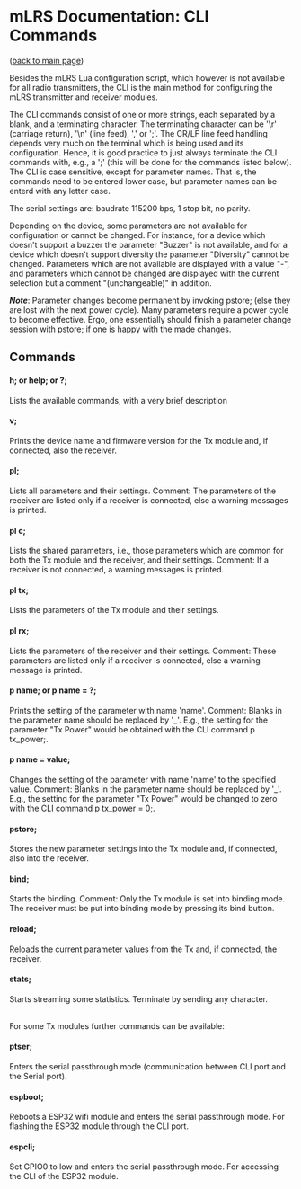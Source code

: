 # mLRS Documentation: CLI Commands #

([back to main page](../README.md))

Besides the mLRS Lua configuration script, which however is not available for all radio transmitters, the CLI is the main method for configuring the mLRS transmitter and receiver modules.

The CLI commands consist of one or more strings, each separated by a blank, and a terminating character. The terminating character can be '\r' (carriage return), '\n' (line feed), ',' or ';'. The CR/LF line feed handling depends very much on the terminal which is being used and its configuration. Hence, it is good practice to just always terminate the CLI commands with, e.g., a ';' (this will be done for the commands listed below). The CLI is case sensitive, except for parameter names. That is, the commands need to be entered lower case, but parameter names can be enterd with any letter case.

The serial settings are: baudrate 115200 bps, 1 stop bit, no parity.

Depending on the device, some parameters are not available for configuration or cannot be changed. For instance, for a device which doesn't support a buzzer the parameter "Buzzer" is not available, and for a device which doesn't support diversity the parameter "Diversity" cannot be changed. Parameters which are not available are displayed with a value "-", and parameters which cannot be changed are displayed with the current selection but a comment "(unchangeable)" in addition.

***Note***: Parameter changes become permanent by invoking pstore; (else they are lost with the next power cycle). Many parameters require a power cycle to become effective. Ergo, one essentially should finish a parameter change session with pstore; if one is happy with the made changes.

## Commands ##

#### h; or help; or ?; #### 
Lists the available commands, with a very brief description

#### v; #### 
Prints the device name and firmware version for the Tx module and, if connected, also the receiver.

#### pl; #### 
Lists all parameters and their settings. Comment: The parameters of the receiver are listed only if a receiver is connected, else a warning messages is printed.

#### pl c; #### 
Lists the shared parameters, i.e., those parameters which are common for both the Tx module and the receiver, and their settings. Comment: If a receiver is not connected, a warning messages is printed.

#### pl tx; #### 
Lists the parameters of the Tx module and their settings. 

#### pl rx; #### 
Lists the parameters of the receiver and their settings. Comment: These parameters are listed only if a receiver is connected, else a warning message is printed.

#### p name; or p name = ?; #### 
Prints the setting of the parameter with name 'name'. Comment: Blanks in the parameter name should be replaced by '_'. E.g., the setting for the parameter "Tx Power" would be obtained with the CLI command p tx_power;.

#### p name = value; #### 
Changes the setting of the parameter with name 'name' to the specified value. Comment: Blanks in the parameter name should be replaced by '_'. E.g., the setting for the parameter "Tx Power" would be changed to zero with the CLI command p tx_power = 0;.

#### pstore; #### 
Stores the new parameter settings into the Tx module and, if connected, also into the receiver.

#### bind; #### 
Starts the binding. Comment: Only the Tx module is set into binding mode. The receiver must be put into binding mode by pressing its bind button.

#### reload; #### 
Reloads the current parameter values from the Tx and, if connected, the receiver.

#### stats; #### 
Starts streaming some statistics. Terminate by sending any character.

<br/>
For some Tx modules further commands can be available:

#### ptser; #### 
Enters the serial passthrough mode (communication between CLI port and the Serial port).

#### espboot; #### 
Reboots a ESP32 wifi module and enters the serial passthrough mode. For flashing the ESP32 module through the CLI port.

#### espcli; #### 
Set GPIO0 to low and enters the serial passthrough mode. For accessing the CLI of the ESP32 module.

